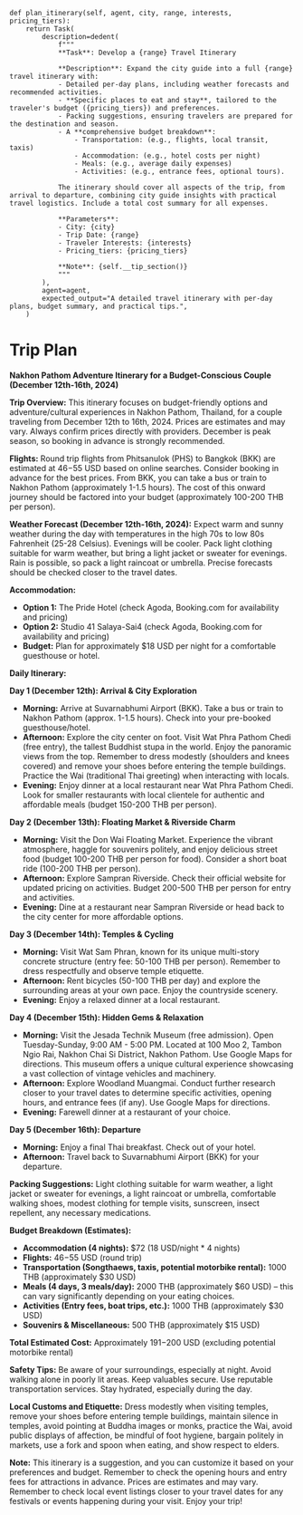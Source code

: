     def plan_itinerary(self, agent, city, range, interests, pricing_tiers):
        return Task(
            description=dedent(
                f"""
                **Task**: Develop a {range} Travel Itinerary

                **Description**: Expand the city guide into a full {range} travel itinerary with:
                - Detailed per-day plans, including weather forecasts and recommended activities.
                - **Specific places to eat and stay**, tailored to the traveler's budget ({pricing_tiers}) and preferences.
                - Packing suggestions, ensuring travelers are prepared for the destination and season.
                - A **comprehensive budget breakdown**:
                    - Transportation: (e.g., flights, local transit, taxis)
                    - Accommodation: (e.g., hotel costs per night)
                    - Meals: (e.g., average daily expenses)
                    - Activities: (e.g., entrance fees, optional tours).

                The itinerary should cover all aspects of the trip, from arrival to departure, combining city guide insights with practical travel logistics. Include a total cost summary for all expenses.

                **Parameters**:
                - City: {city}
                - Trip Date: {range}
                - Traveler Interests: {interests}
                - Pricing_tiers: {pricing_tiers}

                **Note**: {self.__tip_section()} 
                """
            ),
            agent=agent,
            expected_output="A detailed travel itinerary with per-day plans, budget summary, and practical tips.",
        )

# Trip Plan

**Nakhon Pathom Adventure Itinerary for a Budget-Conscious Couple (December 12th-16th, 2024)**

**Trip Overview:** This itinerary focuses on budget-friendly options and adventure/cultural experiences in Nakhon Pathom, Thailand, for a couple traveling from December 12th to 16th, 2024.  Prices are estimates and may vary.  Always confirm prices directly with providers. December is peak season, so booking in advance is strongly recommended.

**Flights:** Round trip flights from Phitsanulok (PHS) to Bangkok (BKK) are estimated at $46-$55 USD based on online searches.  Consider booking in advance for the best prices.  From BKK, you can take a bus or train to Nakhon Pathom (approximately 1-1.5 hours).  The cost of this onward journey should be factored into your budget (approximately 100-200 THB per person).

**Weather Forecast (December 12th-16th, 2024):** Expect warm and sunny weather during the day with temperatures in the high 70s to low 80s Fahrenheit (25-28 Celsius). Evenings will be cooler. Pack light clothing suitable for warm weather, but bring a light jacket or sweater for evenings. Rain is possible, so pack a light raincoat or umbrella.  Precise forecasts should be checked closer to the travel dates.

**Accommodation:**
* **Option 1:** The Pride Hotel (check Agoda, Booking.com for availability and pricing)
* **Option 2:** Studio 41 Salaya-Sai4 (check Agoda, Booking.com for availability and pricing)
* **Budget:** Plan for approximately $18 USD per night for a comfortable guesthouse or hotel.

**Daily Itinerary:**

**Day 1 (December 12th): Arrival & City Exploration**

* **Morning:** Arrive at Suvarnabhumi Airport (BKK). Take a bus or train to Nakhon Pathom (approx. 1-1.5 hours). Check into your pre-booked guesthouse/hotel.
* **Afternoon:** Explore the city center on foot. Visit Wat Phra Pathom Chedi (free entry), the tallest Buddhist stupa in the world. Enjoy the panoramic views from the top. Remember to dress modestly (shoulders and knees covered) and remove your shoes before entering the temple buildings.  Practice the Wai (traditional Thai greeting) when interacting with locals.
* **Evening:** Enjoy dinner at a local restaurant near Wat Phra Pathom Chedi. Look for smaller restaurants with local clientele for authentic and affordable meals (budget 150-200 THB per person).

**Day 2 (December 13th): Floating Market & Riverside Charm**

* **Morning:** Visit the Don Wai Floating Market. Experience the vibrant atmosphere, haggle for souvenirs politely, and enjoy delicious street food (budget 100-200 THB per person for food). Consider a short boat ride (100-200 THB per person).
* **Afternoon:** Explore Sampran Riverside. Check their official website for updated pricing on activities. Budget 200-500 THB per person for entry and activities.
* **Evening:** Dine at a restaurant near Sampran Riverside or head back to the city center for more affordable options.

**Day 3 (December 14th): Temples & Cycling**

* **Morning:** Visit Wat Sam Phran, known for its unique multi-story concrete structure (entry fee: 50-100 THB per person). Remember to dress respectfully and observe temple etiquette.
* **Afternoon:** Rent bicycles (50-100 THB per day) and explore the surrounding areas at your own pace. Enjoy the countryside scenery.
* **Evening:** Enjoy a relaxed dinner at a local restaurant.

**Day 4 (December 15th): Hidden Gems & Relaxation**

* **Morning:** Visit the Jesada Technik Museum (free admission). Open Tuesday-Sunday, 9:00 AM - 5:00 PM.  Located at 100 Moo 2, Tambon Ngio Rai, Nakhon Chai Si District, Nakhon Pathom.  Use Google Maps for directions. This museum offers a unique cultural experience showcasing a vast collection of vintage vehicles and machinery.
* **Afternoon:** Explore Woodland Muangmai.  Conduct further research closer to your travel dates to determine specific activities, opening hours, and entrance fees (if any).  Use Google Maps for directions.
* **Evening:** Farewell dinner at a restaurant of your choice.

**Day 5 (December 16th): Departure**

* **Morning:** Enjoy a final Thai breakfast. Check out of your hotel.
* **Afternoon:** Travel back to Suvarnabhumi Airport (BKK) for your departure.


**Packing Suggestions:** Light clothing suitable for warm weather, a light jacket or sweater for evenings, a light raincoat or umbrella, comfortable walking shoes, modest clothing for temple visits, sunscreen, insect repellent, any necessary medications.

**Budget Breakdown (Estimates):**

* **Accommodation (4 nights):** $72 (18 USD/night * 4 nights)
* **Flights:** $46-$55 USD (round trip)
* **Transportation (Songthaews, taxis, potential motorbike rental):** 1000 THB (approximately $30 USD)
* **Meals (4 days, 3 meals/day):** 2000 THB (approximately $60 USD) – this can vary significantly depending on your eating choices.
* **Activities (Entry fees, boat trips, etc.):** 1000 THB (approximately $30 USD)
* **Souvenirs & Miscellaneous:** 500 THB (approximately $15 USD)

**Total Estimated Cost:** Approximately $191-$200 USD (excluding potential motorbike rental)


**Safety Tips:** Be aware of your surroundings, especially at night.  Avoid walking alone in poorly lit areas.  Keep valuables secure.  Use reputable transportation services.  Stay hydrated, especially during the day.


**Local Customs and Etiquette:** Dress modestly when visiting temples, remove your shoes before entering temple buildings, maintain silence in temples, avoid pointing at Buddha images or monks, practice the Wai, avoid public displays of affection, be mindful of foot hygiene, bargain politely in markets, use a fork and spoon when eating, and show respect to elders.


**Note:** This itinerary is a suggestion, and you can customize it based on your preferences and budget. Remember to check the opening hours and entry fees for attractions in advance. Prices are estimates and may vary.  Remember to check local event listings closer to your travel dates for any festivals or events happening during your visit. Enjoy your trip!